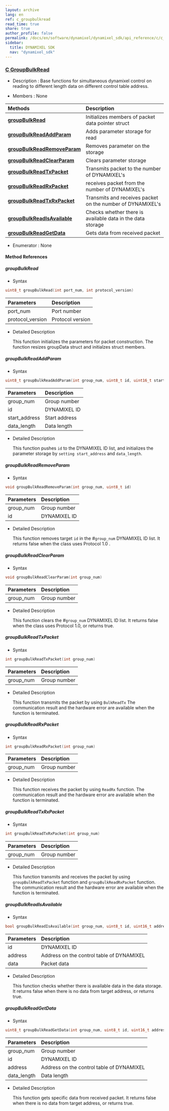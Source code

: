 ```yaml
---
layout: archive
lang: en
ref: c_groupbulkread
read_time: true
share: true
author_profile: false
permalink: /docs/en/software/dynamixel/dynamixel_sdk/api_reference/c/c_groupbulkread/
sidebar:
  title: DYNAMIXEL SDK
  nav: "dynamixel_sdk"
---
```


<style>body {counter-reset: h1 6 !important;}</style>
<div style="counter-reset: h2 1"></div>
<div style="counter-reset: h3 10"></div>

<!--[dummy Header 1], Dummy should be set if you are resetting the header otherwise, the raw_index.json would give you some error. Plus, you should manually add <p> tag for search tool to show the contnet in search box. >
<h1 id="dummy">DYNAMIXEL SDK</h1>
<p class=dummy_content>Group Bulk Read Language C </p>
<![end dummy Header 1]-->

### [C GroupBulkRead](#c-groupbulkread)

- Description : Base functions for simultaneous dynamixel control on reading to different length data on different control table address.

- Members : None

| Methods                                                   | Description                                                |
|:----------------------------------------------------------|:-----------------------------------------------------------|
| **[groupBulkRead](#groupbulkread)**                       | Initializes members of packet data pointer struct          |
| **[groupBulkReadAddParam](#groupbulkreadaddparam)**       | Adds parameter storage for read                            |
| **[groupBulkReadRemoveParam](#groupbulkreadremoveparam)** | Removes parameter on the storage                           |
| **[groupBulkReadClearParam](#groupbulkreadclearparam)**   | Clears parameter storage                                   |
| **[groupBulkReadTxPacket](#groupbulkreadtxpacket)**       | Transmits packet to the number of DYNAMIXEL's              |
| **[groupBulkReadRxPacket](#groupbulkreadrxpacket)**       | receives packet from the number of DYNAMIXEL's             |
| **[groupBulkReadTxRxPacket](#groupbulkreadtxrxpacket)**   | Transmits and receives packet on the number of DYNAMIXEL's |
| **[groupBulkReadIsAvailable](#groupbulkreadisavailable)** | Checks whether there is available data in the data storage |
| **[groupBulkReadGetData](#groupbulkreadgetdata)**         | Gets data from received packet                             |


- Enumerator : None

#### Method References

##### groupBulkRead
- Syntax
``` cpp
uint8_t groupBulkRead(int port_num, int protocol_version)
```

| Parameters       | Description      |
|:-----------------|:-----------------|
| port_num         | Port number      |
| protocol_version | Protocol version |

- Detailed Description

  This function initializes the parameters for packet construction. The function resizes groupData struct and initialzes struct members.

##### groupBulkReadAddParam
- Syntax
``` cpp
uint8_t groupBulkReadAddParam(int group_num, uint8_t id, uint16_t start_address, uint16_t data_length)
```

| Parameters    | Description   |
|:--------------|:--------------|
| group_num     | Group number  |
| id            | DYNAMIXEL ID  |
| start_address | Start address |
| data_length   | Data length   |


- Detailed Description

   This function pushes `id` to the DYNAMIXEL ID list, and initializes the parameter storage by `setting start_address` and `data_length`.


##### groupBulkReadRemoveParam
- Syntax
``` cpp
void groupBulkReadRemoveParam(int group_num, uint8_t id)
```

| Parameters | Description  |
|:-----------|:-------------|
| group_num  | Group number |
| id         | DYNAMIXEL ID |

- Detailed Description

   This function removes target `id` in the #`group_num` DYNAMIXEL ID list. It returns false when the class uses Protocol 1.0 .


##### groupBulkReadClearParam
- Syntax
``` cpp
void groupBulkReadClearParam(int group_num)
```

| Parameters | Description  |
|:-----------|:-------------|
| group_num  | Group number |

- Detailed Description

   This function clears the #`group_num` DYNAMIXEL ID list. It returns false when the class uses Protocol 1.0, or returns true.


##### groupBulkReadTxPacket
- Syntax
``` cpp
int groupBulkReadTxPacket(int group_num)
```

| Parameters | Description  |
|:-----------|:-------------|
| group_num  | Group number |

- Detailed Description

   This function transmits the packet by using `BulkReadTx` The communication result and the hardware error are available when the function is terminated.


##### groupBulkReadRxPacket
- Syntax
``` cpp
int groupBulkReadRxPacket(int group_num)
```

| Parameters | Description  |
|:-----------|:-------------|
| group_num  | Group number |

- Detailed Description

   This function receives the packet by using `ReadRx` function. The communication result and the hardware error are available when the function is terminated.


##### groupBulkReadTxRxPacket
- Syntax
``` cpp
int groupBulkReadTxRxPacket(int group_num)
```

| Parameters | Description  |
|:-----------|:-------------|
| group_num  | Group number |

- Detailed Description

   This function transmits and receives the packet by using `groupBulkReadTxPacket` function and `groupBulkReadRxPacket` function. The communication result and the hardware error are available when the function is terminated.

##### groupBulkReadIsAvailable
- Syntax
``` cpp
bool groupBulkReadIsAvailable(int group_num, uint8_t id, uint16_t address, uint16_t data_length)
```

| Parameters | Description                               |
|:-----------|:------------------------------------------|
| id         | DYNAMIXEL ID                              |
| address    | Address on the control table of DYNAMIXEL |
| data       | Packet data                               |


- Detailed Description

   This function checks whether there is available data in the data storage. It returns false when there is no data from target address, or returns true.

##### groupBulkReadGetData
- Syntax
``` cpp
uint8_t groupBulkReadGetData(int group_num, uint8_t id, uint16_t address, uint16_t data_length)
```

| Parameters  | Description                               |
|:------------|:------------------------------------------|
| group_num   | Group number                              |
| id          | DYNAMIXEL ID                              |
| address     | Address on the control table of DYNAMIXEL |
| data_length | Data length                               |

- Detailed Description

   This function gets specific data from received packet. It returns false when there is no data from target address, or returns true.
